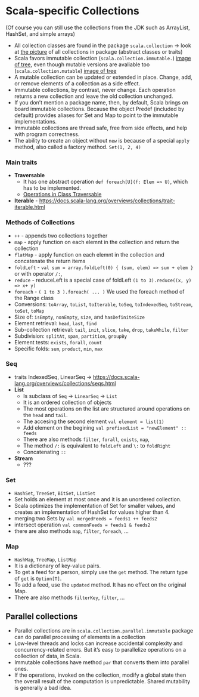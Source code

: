 Scala-specific Collections
==============
(Of course you can still use the collections from the JDK such as ArrayList, HashSet, and simple arrays)

- All collection classes are found in the package `scala.collection` -> look at [the picture](https://docs.scala-lang.org/resources/images/collections.png) of all collections in package (abstract classes or traits)
- Scala favors immutable collection (`scala.collection.immutable.`) [image of tree](https://docs.scala-lang.org/resources/images/collections.immutable.png), even though mutable versions are avaliable too (`scala.collection.mutable`) [image of tree](https://docs.scala-lang.org/resources/images/collections.mutable.png)
- A mutable collection can be updated or extended in place. Change, add, or remove elements of a collection as a side effect.
- Immutable collections, by contrast, never change. Each operation returns a new collection and leave the old collection unchanged.
- If you don’t mention a package name, then, by default, Scala brings on board immutable collections. Because the object Predef (included by default) provides aliases for Set and Map to point to the immutable implementations.
- Immutable collections are thread safe, free from side effects, and help with program correctness.
- The ability to create an object without `new` is because of a special `apply` method, also called a factory method. `Set(1, 2, 4)`

### Main traits
 - **Traversable**
   - It has one abstract operation `def foreach[U](f: Elem => U)`, which has to be implemented.
   - [Operations in Class Traversable](https://docs.scala-lang.org/overviews/collections/trait-traversable.html#operations-in-class-traversable)
 - **Iterable** - https://docs.scala-lang.org/overviews/collections/trait-iterable.html

### Methods of Collections
- `++` - appends two collections together
- `map` - apply function on each elemnt in the collection and return the collection
- `flatMap` - apply function on each elemnt in the collection and concatenate the return items
- `foldLeft` - `val sum = array.foldLeft(0) { (sum, elem) => sum + elem }` or with operator `/:`, 
- `reduce` - reduceLeft is a special case of foldLeft `(1 to 3).reduce((x, y) => x+ y)` 
- `foreach` - `( 1 to 3 ).foreach( ... )` We used the foreach method of the Range class
- Conversions: `toArray`, `toList`, `toIterable`, `toSeq`, `toIndexedSeq`, `toStream`, `toSet`, `toMap`
- Size of: `isEmpty`, `nonEmpty`, `size`, and `hasDefiniteSize`
- Element retrieval: `head`, `last`, `find`
- Sub-collection retrieval: `tail`, `init`, `slice`, `take`, `drop`, `takeWhile`, `filter`
- Subdivision: `splitAt`, `span`, `partition`, `groupBy`
- Element tests: `exists`, `forall`, `count`
- Specific folds: `sum`, `product`, `min`, `max`

### Seq
- traits IndexedSeq, LinearSeq -> https://docs.scala-lang.org/overviews/collections/seqs.html
- **List**
  - Is subclass of `Seq` -> `LinearSeq` -> `List`
  - It is an ordered collection of objects
  - The most operations on the list are structured around operations on the `head` and `tail`.
  - The accesing the second element `val element = list(1)`
  - Add element on the begining `val prefixedList = "newElement" :: feeds`
  - There are also methods `filter`, `forall`, `exists`, `map`,
  - The method `/:` is equivalent to `foldLeft` and `\:` to `foldRight`
  - Concatenating `::`
- **Stream**
  - ???

### Set
- `HashSet`, `TreeSet`, `BitSet`, `ListSet`
- Set holds an element at most once and it is an unordered collection. 
- Scala optimizes the implementation of Set for smaller values, and creates an implementation of HashSet for values higher than 4.
- merging two Sets by `val mergedFeeds = feeds1 ++ feeds2`
- intersect operation `val commonFeeds = feeds1 & feeds2`
- there are also methods `map`, `filter`, `foreach`, ...

### Map
- `HashMap`, `TreeMap`, `ListMap`
- It is a dictionary of key-value pairs.
- To get a feed for a person, simply use the `get` method. The return type of `get` is `Option[T]`.
- To add a feed, use the `updated` method. It has no effect on the original Map.
- There are also methods `filterKey`, `filter`, ...

## Parallel collections
  - Parallel collections are in `scala.collection.parallel.immutable` package can do parallel processing of elements in a collection
  - Low-level threads and locks can increase accidental complexity and concurrency-related errors. But it’s easy to parallelize operations on a collection of data, in Scala.
  - Immutable collections have method `par` that converts them into parallel ones.
  - If the operations, invoked on the collection, modify a global state then the overall result of the computation is unpredictable. Shared mutability is generally a bad idea.
